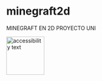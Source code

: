 # minegraft2d
MINEGRAFT EN 2D PROYECTO UNI

<img src="(https://www.muycomputer.com/wp-content/uploads/2020/07/Minecraft-en-Azure.jpg)" width="100px" height="100px" alt="accessibility text">
